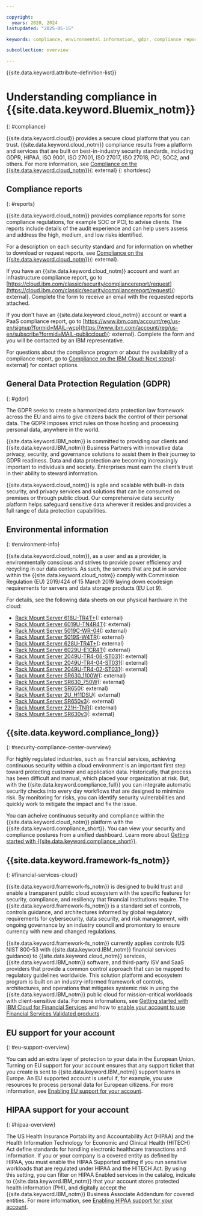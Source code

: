 ```yaml
---

copyright:
  years: 2020, 2024
lastupdated: "2025-05-15"

keywords: compliance, environmental information, gdpr, compliance reports, financial services, compliance settings, compliance features

subcollection: overview

---
```


{{site.data.keyword.attribute-definition-list}}

# Understanding compliance in {{site.data.keyword.Bluemix_notm}}
{: #compliance}

{{site.data.keyword.cloud}} provides a secure cloud platform that you can trust. {{site.data.keyword.cloud_notm}} compliance results from a platform and services that are built on best-in-industry security standards, including GDPR, HIPAA, ISO 9001, ISO 27001, ISO 27017, ISO 27018, PCI, SOC2, and others. For more information, see [Compliance on the {{site.data.keyword.cloud_notm}}](https://www.ibm.com/cloud/compliance){: external}
{: shortdesc}

## Compliance reports
{: #reports}

{{site.data.keyword.cloud_notm}} provides compliance reports for some compliance regulations, for example SOC or PCI, to advise clients. The reports include details of the audit experience and can help users assess and address the high, medium, and low risks identified.

For a description on each security standard and for information on whether to download or request reports, see [Compliance on the {{site.data.keyword.cloud_notm}}](https://www.ibm.com/cloud/compliance){: external}.

If you have an {{site.data.keyword.cloud_notm}} account and want an infrastructure compliance report, go to [https://cloud.ibm.com/classic/security/compliancereport/request](https://cloud.ibm.com/classic/security/compliancereport/request){: external}. Complete the form to receive an email with the requested reports attached.

If you don't have an {{site.data.keyword.cloud_notm}} account or want a PaaS compliance report, go to [https://www.ibm.com/account/reg/us-en/signup?formid=MAIL-wcp](https://www.ibm.com/account/reg/us-en/subscribe?formid=MAIL-publiccloud){: external}. Complete the form and you will be contacted by an IBM representative.

For questions about the compliance program or about the availability of a compliance report, go to [Compliance on the IBM Cloud: Next steps](https://www.ibm.com/cloud/compliance#Next+steps){: external} for contact options.

## General Data Protection Regulation (GDPR)
{: #gdpr}

The GDPR seeks to create a harmonized data protection law framework across the EU and aims to give citizens back the control of their personal data. The GDPR imposes strict rules on those hosting and processing personal data, anywhere in the world.

{{site.data.keyword.IBM_notm}} is committed to providing our clients and {{site.data.keyword.IBM_notm}} Business Partners with innovative data privacy, security, and governance solutions to assist them in their journey to GDPR readiness. Data and data protection are becoming increasingly important to individuals and society. Enterprises must earn the client’s trust in their ability to steward information.

{{site.data.keyword.cloud_notm}} is agile and scalable with built-in data security, and privacy services and solutions that can be consumed on premises or through public cloud. Our comprehensive data security platform helps safeguard sensitive data wherever it resides and provides a full range of data protection capabilities.

## Environmental information
{: #environment-info}

{{site.data.keyword.cloud_notm}}, as a user and as a provider, is environmentally conscious and strives to provide power efficiency and recycling in our data centers. As such, the servers that are put in service within the {{site.data.keyword.cloud_notm}} comply with Commission Regulation (EU) 2019/424 of 15 March 2019 laying down ecodesign requirements for servers and data storage products (EU Lot 9).

For details, see the following data sheets on our physical hardware in the cloud:
* [Rack Mount Server 618U-TR4T+](https://cloud.ibm.com/media/docs/downloads/environment-info-datasheets/1U_X10DRU-i+.pdf){: external}
* [Rack Mount Server 6019U-TN4R4T](https://cloud.ibm.com/media/docs/downloads/environment-info-datasheets/1U_X11DPU.pdf){: external}
* [Rack Mount Server 5019C-WR-04](https://cloud.ibm.com/media/docs/downloads/environment-info-datasheets/1U_X11SCW.pdf){: external}
* [Rack Mount Server 5019S-W4TR](https://cloud.ibm.com/media/docs/downloads/environment-info-datasheets/1U_X11SSW-4TF.pdf){: external}
* [Rack Mount Server 628U-TR4T+](https://cloud.ibm.com/media/docs/downloads/environment-info-datasheets/2U_X10DRU-i+.pdf){: external}
* [Rack Mount Server 6029U-E1CR4T](https://cloud.ibm.com/media/docs/downloads/environment-info-datasheets/2U_X11DPU.pdf){: external}
* [Rack Mount Server 2049U-TR4-06-ST031](https://cloud.ibm.com/media/docs/downloads/environment-info-datasheets/2U_X11QPH+BM.pdf){: external}
* [Rack Mount Server 2049U-TR4-04-ST031](https://cloud.ibm.com/media/docs/downloads/environment-info-datasheets/2U_X11QPH+NG%20BP.pdf){: external}
* [Rack Mount Server 2049U-TR4-02-ST031](https://cloud.ibm.com/media/docs/downloads/environment-info-datasheets/2U_X11QPH+NG%20woBP.pdf){: external}
* [Rack Mount Server SR630_1100W](https://cloud.ibm.com/media/docs/downloads/environment-info-datasheets/SR630_1100W.pdf){: external}
* [Rack Mount Server SR630_750W](https://cloud.ibm.com/media/docs/downloads/environment-info-datasheets/SR630_750W.pdf){: external}
* [Rack Mount Server SR650](https://cloud.ibm.com/media/docs/downloads/environment-info-datasheets/SR650.pdf){: external}
* [Rack Mount Server 2U_H11DSU](https://cloud.ibm.com/media/docs/downloads/environment-info-datasheets/2U_H11DSU.pdf){: external}
* [Rack Mount Server SR650v3](https://cloud.ibm.com/media/docs/downloads/environment-info-datasheets/SR650v3-Lot9.pdf){: external}
* [Rack Mount Server 221H-TNR](https://cloud.ibm.com/media/docs/downloads/environment-info-datasheets/221H-TNR-Lot9.pdf){: external}
* [Rack Mount Server SR630v3](https://cloud.ibm.com/media/docs/downloads/environment-info-datasheets/eco-thinksystem-sr630-v3.pdf){: external}

## {{site.data.keyword.compliance_long}}
{: #security-compliance-center-overview}

For highly regulated industries, such as financial services, achieving continuous security within a cloud environment is an important first step toward protecting customer and application data. Historically, that process has been difficult and manual, which placed your organization at risk. But, with the {{site.data.keyword.compliance_full}} you can integrate automatic security checks into every day workflows that are designed to minimize risk. By monitoring for risks, you can identify security vulnerabilities and quickly work to mitigate the impact and fix the issue.

You can acheive continuous security and compliance within the {{site.data.keyword.cloud_notm}} platform with the {{site.data.keyword.compliance_short}}. You can view your security and compliance postures from a unified dashboard. Learn more about [Getting started with {{site.data.keyword.compliance_short}}](/docs/security-compliance?topic=security-compliance-getting-started).


## {{site.data.keyword.framework-fs_notm}}
{: #financial-services-cloud}

{{site.data.keyword.framework-fs_notm}} is designed to build trust and enable a transparent public cloud ecosystem with the specific features for security, compliance, and resiliency that financial institutions require. The {{site.data.keyword.framework-fs_notm}} is a standard set of controls, controls guidance, and architectures informed by global regulatory requirements for cybersecurity, data security, and risk management, with ongoing governance by an industry council and promontory to ensure currency with new and changed regulations.

{{site.data.keyword.framework-fs_notm}} currently applies controls (US NIST 800-53 with {{site.data.keyword.IBM_notm}} financial services guidance) to {{site.data.keyword.cloud_notm}} services, {{site.data.keyword.IBM_notm}} software, and third-party ISV and SaaS providers that provide a common control approach that can be mapped to regulatory guidelines worldwide. This solution platform and ecosystem program is built on an industry-informed framework of controls, architectures, and operations that mitigates systemic risk in using the {{site.data.keyword.IBM_notm}} public cloud for mission-critical workloads with client-sensitive data. For more informations, see [Getting started with IBM Cloud for Financial Services](/docs/framework-financial-services?topic=framework-financial-services-about) and how to [enable your account to use Financial Services Validated products](/docs/account?topic=account-enabling-fs-validated).

## EU support for your account
{: #eu-support-overview}

You can add an extra layer of protection to your data in the European Union. Turning on EU support for your account ensures that any support ticket that you create is sent to {{site.data.keyword.IBM_notm}} support teams in Europe. An EU supported account is useful if, for example, you use resources to process personal data for European citizens. For more information, see [Enabling EU support for your account](/docs/account?topic=account-eu-supported).

## HIPAA support for your account
{: #hipaa-overview}

The US Health Insurance Portability and Accountability Act (HIPAA) and the Health Information Technology for Economic and Clinical Health (HITECH) Act define standards for handling electronic healthcare transactions and information. If you or your company is a covered entity as defined by HIPAA, you must enable the HIPAA Supported setting if you run sensitive workloads that are regulated under HIPAA and the HITECH Act. By using this setting, you can filter on HIPAA Enabled services in the catalog, indicate to {{site.data.keyword.IBM_notm}} that your account stores protected health information (PHI), and digitally accept the {{site.data.keyword.IBM_notm}} Business Associate Addendum for covered entities. For more information, see [Enabling HIPAA support for your account](/docs/account?topic=account-enabling-hipaa).
